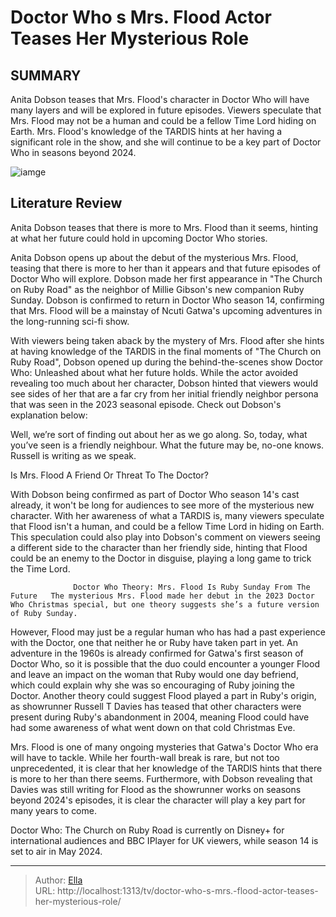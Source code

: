 # Doctor Who s Mrs. Flood Actor Teases Her Mysterious Role


## SUMMARY 



  Anita Dobson teases that Mrs. Flood&#39;s character in Doctor Who will have many layers and will be explored in future episodes.   Viewers speculate that Mrs. Flood may not be a human and could be a fellow Time Lord hiding on Earth.   Mrs. Flood&#39;s knowledge of the TARDIS hints at her having a significant role in the show, and she will continue to be a key part of Doctor Who in seasons beyond 2024.  

![iamge](https://static1.srcdn.com/wordpress/wp-content/uploads/2023/12/doctor-who-the-church-on-ruby-anita-dobson-as-mrs-flood-speaking-to-the-doctor.jpg)

## Literature Review
Anita Dobson teases that there is more to Mrs. Flood than it seems, hinting at what her future could hold in upcoming Doctor Who stories.




Anita Dobson opens up about the debut of the mysterious Mrs. Flood, teasing that there is more to her than it appears and that future episodes of Doctor Who will explore. Dobson made her first appearance in &#34;The Church on Ruby Road&#34; as the neighbor of Millie Gibson&#39;s new companion Ruby Sunday. Dobson is confirmed to return in Doctor Who season 14, confirming that Mrs. Flood will be a mainstay of Ncuti Gatwa&#39;s upcoming adventures in the long-running sci-fi show.




With viewers being taken aback by the mystery of Mrs. Flood after she hints at having knowledge of the TARDIS in the final moments of &#34;The Church on Ruby Road&#34;, Dobson opened up during the behind-the-scenes show Doctor Who: Unleashed about what her future holds. While the actor avoided revealing too much about her character, Dobson hinted that viewers would see sides of her that are a far cry from her initial friendly neighbor persona that was seen in the 2023 seasonal episode. Check out Dobson&#39;s explanation below:


Well, we’re sort of finding out about her as we go along. So, today, what you’ve seen is a friendly neighbour. What the future may be, no-one knows. Russell is writing as we speak.



 Is Mrs. Flood A Friend Or Threat To The Doctor? 
          

With Dobson being confirmed as part of Doctor Who season 14&#39;s cast already, it won&#39;t be long for audiences to see more of the mysterious new character. With her awareness of what a TARDIS is, many viewers speculate that Flood isn&#39;t a human, and could be a fellow Time Lord in hiding on Earth. This speculation could also play into Dobson&#39;s comment on viewers seeing a different side to the character than her friendly side, hinting that Flood could be an enemy to the Doctor in disguise, playing a long game to trick the Time Lord.




                  Doctor Who Theory: Mrs. Flood Is Ruby Sunday From The Future   The mysterious Mrs. Flood made her debut in the 2023 Doctor Who Christmas special, but one theory suggests she’s a future version of Ruby Sunday.    

However, Flood may just be a regular human who has had a past experience with the Doctor, one that neither he or Ruby have taken part in yet. An adventure in the 1960s is already confirmed for Gatwa&#39;s first season of Doctor Who, so it is possible that the duo could encounter a younger Flood and leave an impact on the woman that Ruby would one day befriend, which could explain why she was so encouraging of Ruby joining the Doctor. Another theory could suggest Flood played a part in Ruby&#39;s origin, as showrunner Russell T Davies has teased that other characters were present during Ruby&#39;s abandonment in 2004, meaning Flood could have had some awareness of what went down on that cold Christmas Eve.

Mrs. Flood is one of many ongoing mysteries that Gatwa&#39;s Doctor Who era will have to tackle. While her fourth-wall break is rare, but not too unprecedented, it is clear that her knowledge of the TARDIS hints that there is more to her than there seems. Furthermore, with Dobson revealing that Davies was still writing for Flood as the showrunner works on seasons beyond 2024&#39;s episodes, it is clear the character will play a key part for many years to come.






Doctor Who: The Church on Ruby Road is currently on Disney&#43; for international audiences and BBC IPlayer for UK viewers, while season 14 is set to air in May 2024.






---

> Author: [Ella](https://instagram.hk.cn/)  
> URL: http://localhost:1313/tv/doctor-who-s-mrs.-flood-actor-teases-her-mysterious-role/  

